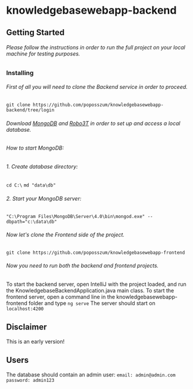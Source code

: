 # knowledgebasewebapp-backend


## Getting Started
###### Please follow the instructions in order to run the full project on your local machine for testing purposes.
### Installing
###### First of all you will need to clone the Backend service in order to proceed.
 `git clone https://github.com/poposszum/knowledgebasewebapp-backend/tree/login`
###### Download [MongoDB](https://www.mongodb.com/download-center/community) and [Robo3T](https://robomongo.org/) in order to set up and access a local database.
###### How to start MongoDB:
###### 1. Create database directory:
 `cd C:\`
 `md "data\db"`
###### 2. Start your MongoDB server:
`"C:\Program Files\MongoDB\Server\4.0\bin\mongod.exe" --dbpath="c:\data\db"`
###### Now let's clone the Frontend side of the project.
`git clone https://github.com/poposszum/knowledgebasewebapp-frontend`
###### Now you need to run both the backend and frontend projects.
To start the backend server, open IntelliJ with the project loaded, and run the KnowledgebaseBackendApplication.java main class.
To start the frontend server, open a command line in the knowledgebasewebapp-frontend folder and type
`ng serve`
The server should start on `localhost:4200`
## Disclaimer
This is an early version!
## Users
The database should contain an admin user:
`email: admin@admin.com`
`password: admin123`
